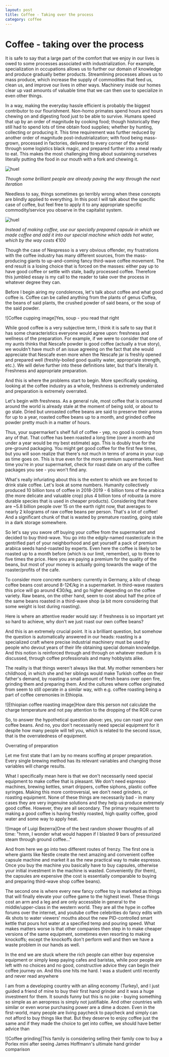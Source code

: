 ```yaml
---
layout: post
title: Coffee - Taking over the process
category: coffee
---
```


# Coffee - taking over the process

It is safe to say that a large part of the comfort that we enjoy in our lives is owed to some processes associated with industrialization. For example, specialization in occupations allows us to further our domain of knowledge and produce gradually better products. Streamlining processes allows us to mass produce, which increase the supply of commodities that feed us, clean us, and improve our lives in other ways. Machinery inside our homes clear up vast amounts of valuable time that we can then use to specialize in even other things. 

In a way, making the everyday hassle efficient is probably the biggest contributor to our flourishment. Non-homo primates spend hours and hours chewing on and digesting food just to be able to survive. Humans speed that up by an order of magnitude by cooking food; though historically they still had to spend lots of time obtain food supplies; whether by hunting, collecting or producing it. This time requirement was further reduced by another order of magnitude post-industrialization; with food being mass-grown, processed in factories, delivered to every corner of the world through some logistics black magic, and prepared further into a meal ready to eat. This makes the most challenging thing about sustaining ourselves literally putting the food in our mouth with a fork and chewing it.

![huel](/assets/coffee/huel.jpg)

*Though some brilliant people are already paving the way through the next iteration*

Needless to say, things sometimes go terribly wrong when these concepts are blindly applied to everything. In this post I will talk about the specific case of coffee, but feel free to apply it to any appropriate specific commodity/service you observe in the capitalist system.

![huel](/assets/coffee/nespresso.png)

*Instead of making coffee, use our specially prepared capsule in which we made coffee and add it into our special machine which adds hot water, which by the way costs €100*

Though the case of Nespresso is a very obvious offender, my frustrations with the coffee industry has many different sources, from the mass-producing giants to up-and-coming fancy third-wave coffee movement. The end result is a losing choice that is forced on the masses: either pay up to have good coffee or settle with stale, badly processed coffee. Therefore this jumbled essay is my call to the reader to take over the process in whatever degree they can.

Before I begin airing my condolences, let's talk about coffee and what good coffee is. Coffee can be called anything from the plants of genus Coffea, the beans of said plants, the crushed powder of said beans, or the soup of the said powder.

![Coffee cupping image]Yes, soup - you read that right

While good coffee is a very subjective term, I think it is safe to say that it has some characteristics everyone would agree upon: freshness and wellness of the preparation. For example, if we were to consider that one of my aunts thinks that Nescafe powder is good coffee (actually a true story), we wouldn't have much of an issue agreeing on the fact that she would appreciate that Nescafe even more when the Nescafe jar is freshly opened and prepared well (freshly-boiled good quality water, appropriate strength, etc.). We will delve further into these definitions later, but that's literally it. Freshness and appropriate preparation.

And this is where the problems start to begin. More specifically speaking, looking at the coffee industry as a whole, freshness is extremely underrated and preparation is extremely overrated. 

Let's begin with freshness. As a general rule, most coffee that is consumed around the world is already stale at the moment of being sold, or about to go stale. Dried but unroasted coffee beans are said to preserve their aroma for up to a year, roasted coffee beans up to a month, and grinded coffee powder pretty much in a matter of hours. 

Thus, your supermarket's shelf full of coffee - yep, no good is coming from any of that. That coffee has been roasted a long time (over a month and under a year would be my best estimate) ago. This is doubly true for the pre-ground packaging. You might get good coffee for the first few times, but you will soon realize that there's not much in terms of aroma in your cup as time goes on. This is true even for the more premium supermarkets. Next time you're in your supermarket, check for roast date on any of the coffee packages you see - you won't find any.

What's really infuriating about this is the extent to which we are forced to drink stale coffee. Let's look at some numbers. Humanity collectively produced 10 billion tons of coffee in 2018-2019 - 6 billion tons of the arabica (the more delicate and valuable crop) plus 4 billion tons of robusta (a more durable species that is used in cheaper products). Considering that there are ~5.8 billion people over 15 on the earth right now, that averages to nearly 2 kilograms of raw coffee beans per person. That's a lot of coffee! And a significant chunk of that is wasted by premature roasting, going stale in a dark storage somewhere.

So let's say you swore off buying your coffee from the supermarket and decided to buy third-wave. You go into the edgily-named roaster/cafe in the gentrified part of your neighborhood and get yourself a pack of premium arabica seeds hand-roasted by experts. Even here the coffee is likely to be roasted up to a month before (which is our limit, remember), up to three to five times the price. Here you are paying a premium for the quality of the beans, but most of your money is actually going towards the wage of the roaster/profits of the cafe.

To consider more concrete numbers: currently in Germany, a kilo of cheap coffee beans cost around 8-12€/kg in a supermarket. In third-wave roasters this price will go around €30/kg, and go higher depending on the coffee variety. Raw beans, on the other hand, seem to cost about half the price of the same beans roasted in a third-wave shop (a bit more considering that some weight is lost during roasting).

Here is where an attentive reader would say: if freshness is so important yet so hard to achieve, why don't we just roast our own coffee beans?

And this is an extremely crucial point. It is a brilliant question, but somehow the question is automatically answered in our heads: roasting is a specialized craft where precise industrial machinery must be used by people who devout years of their life obtaining special domain knowledge. And this notion is reinforced through and through on whatever medium it is discussed, through coffee professionals and many hobbyists alike.

The reality is that things weren't always like that. My mother remembers her childhood, in which she and her siblings would make Turkish coffee on their father's demand, by roasting a small amount of fresh beans over open fire, grinding them and preparing them. And the cultures where coffee originated from seem to still operate in a similar way, with e.g. coffee roasting being a part of coffee ceremonies in Ethiopia.

![Ethiopian coffee roasting image]How dare this person not calculate the charge temperature and not pay attention to the dropping of the ROR curve

So, to answer the hypothetical question above: yes, you can roast your own coffee beans. And no, you don't necessarily need special equipment for it despite how many people will tell you, which is related to the second issue, that is the overratedness of equipment.

Overrating of preparation

Let me first state that I am by no means scoffing at proper preparation. Every single brewing method has its relevant variables and changing those variables will change results.

What I specifically mean here is that we don't necessarily need special equipment to make coffee that is pleasant. We don't need espresso machines, brewing kettles, smart drippers, coffee siphons, plastic coffee syringes. Making this more controversial, we don't need grinders, or roasting equipment. None of these things are necessarily bad - in many cases they are very ingenuine solutions and they help us produce extremely good coffee. However, they are all secondary. The primary requirement to making a good coffee is having freshly roasted, high quality coffee, good water and some way to apply heat.

![Image of Luigi Bezerra]One of the best random shower thoughts of all time: "hmm, I wonder what would happen if I blasted 9 bars of pressurized steam through ground coffee..."

And from here we go into two different routes of frenzy. The first one is where giants like Nestle create the next amazing and convenient coffee capsule machine and market it as the new practical way to make espresso. Once you buy the machine you basically have to buy capsules, otherwise your initial investment in the machine is wasted. Conveniently (for them), the capsules are expensive (the cost is essentially comparable to buying and preparing third-wave shop coffee beans).

The second one is where every new fancy coffee toy is marketed as things that will finally elevate your coffee game to the highest level. These things cost an arm and a leg and are only accessible in general to the middle/upper-class in the western world. They are all the hype in coffee forums over the internet, and youtube coffee celebrities do fancy edits with 4k shots to water viewers' mouths about the new PID-controlled smart kettle that pours hot water at a specified temp and pouring speed. What makes matters worse is that other companies then step in to make cheaper versions of the same equipment, sometimes even resorting to making knockoffs; except the knockoffs don't perform well and then we have a waste problem in our hands as well.

In the end we are stuck where the rich people can either buy expensive equipment or simply keep paying cafes and baristas, while poor people are left with no choices and no good, constructive advice they can begin their coffee journey on. And this one hits me hard. I was a student until recently and never read anywhere


 I am from a developing country with an ailing economy (Turkey), and I just guided a friend of mine to buy their first hand grinder and it was a huge investment for them. It sounds funny but this is no joke - buying something so simple as an aeropress is simply not justifiable. And other countries with similar or even worse purchasing power are a dime a dozen. Even in the first-world, many people are living paycheck to paycheck and simply can not afford to buy things like that. But they deserve to enjoy coffee just the same and if they made the choice to get into coffee, we should have better advice than 

![Coffee grinding]This family is considering selling their family cow to buy a Porlex mini after seeing James Hoffmann's ultimate hand grinder comparison
 





